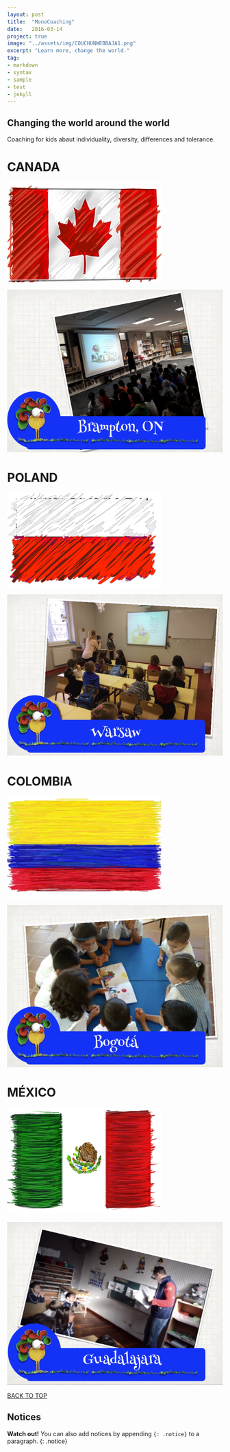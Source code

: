 ```yaml
---
layout: post
title:  "MonoCoaching"
date:   2016-03-14
project: true
image: "../assets/img/COUCHUNWEBBAJA1.png"
excerpt: "Learn more, change the world."
tag:
- markdown
- syntax
- sample
- test
- jekyll
---
```


## Changing the world around the world

Coaching for kids abaut individuality, diversity, differences and tolerance.

# CANADA
![Logo](../assets/img/bandera-1.png)

![Logo](../assets/img/tacan.jpg)

# POLAND
![Logo](../assets/img/banderapolaca-1.png)

![Logo](../assets/img/tawa.jpg)

# COLOMBIA
![Logo](../assets/img/banderacolombia-1.png)

![Logo](../assets/img/tacol.jpg)

# MÉXICO

![Logo](../assets/img/banderamexico-1.png)

![Logo](../assets/img/tamex.jpg)


<div markdown="0"><a href="#" class="btn btn-success">BACK TO TOP</a></div>



## Notices

**Watch out!** You can also add notices by appending `{: .notice}` to a paragraph.
{: .notice}
